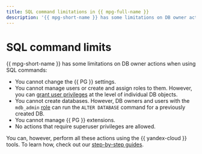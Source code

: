 ```yaml
---
title: SQL command limitations in {{ mpg-full-name }}
description: '{{ mpg-short-name }} has some limitations on DB owner actions when using SQL commands.'
---
```


# SQL command limits

{{ mpg-short-name }} has some limitations on DB owner actions when using SQL commands:

* You cannot change the {{ PG }} settings.
* You cannot manage users or create and assign roles to them. However, you can [grant user privileges](../operations/grant.md) at the level of individual DB objects.
* You cannot create databases. However, DB owners and users with the `mdb_admin` [role](roles.md) can run the `ALTER DATABASE` command for a previously created DB.
* You cannot manage {{ PG }} extensions.
* No actions that require superuser privileges are allowed.

You can, however, perform all these actions using the {{ yandex-cloud }} tools. To learn how, check out our [step-by-step guides](../operations/index.md).
